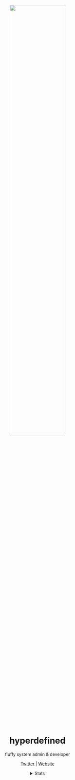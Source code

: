 <div align="center">
<img src="https://hyper.lol/art/field.png" width="60%">
<h1>hyperdefined</h1>
fluffy system admin & developer


<a href="https://twitter.com/hyperdefined/">Twitter</a> | <a href="https://hyper.lol">Website</a>
  
<details>
  <summary>Stats</summary><br>
  
  ![](https://komarev.com/ghpvc/?username=hyperdefined&color=blue)
  
  [![wakatime](https://wakatime.com/badge/user/992a7647-176a-477c-8086-e1abfba87ff4.svg)](https://wakatime.com/@992a7647-176a-477c-8086-e1abfba87ff4)
  
  ![hyperdefineds's github stats](https://github-readme-stats.vercel.app/api?username=hyperdefined&count_private=true&show_icons=true&theme=tokyonight&disable_animations=true&include_all_commits=true)
  
  [![GitHub Streak](https://github-readme-streak-stats.herokuapp.com?user=hyperdefined&theme=dark)](https://git.io/streak-stats)

<!--START_SECTION:waka-->

```txt
From: 04 October 2023 - To: 11 October 2023

Markdown   14 mins         ⣿⣿⣿⣿⣿⣿⣿⣿⣿⣿⣿⣿⣿⣿⣿⣿⣿⣿⣿⣿⣿⣿⣿⣿⣷   99.59 %
HTML       0 secs          ⣄⣀⣀⣀⣀⣀⣀⣀⣀⣀⣀⣀⣀⣀⣀⣀⣀⣀⣀⣀⣀⣀⣀⣀⣀   00.41 %
```

<!--END_SECTION:waka-->
</details>
</div>
